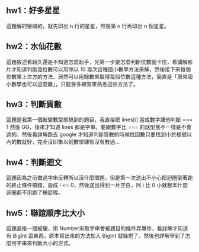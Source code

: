 ## hw1：好多星星
這題解的蠻順的，就先印出 n 行的星星，然後第 n 行再印出 n 個星星。
## hw2：水仙花數
這題敘述看超久還是不知道怎麼起手，光第一步要怎麼判斷位數就卡住，看講解影片才知道判斷幾位數可以用除以 10 幾次這種國小數學方法來解，然後接下來每個位數乘上次方的方法，居然可以用餘數來取得每個位數這種方法，簡直是「原來國小數學也可以這麼難」，只能靠多練習來熟悉這些方法了。
## hw3：判斷質數
這題是我第一個被變數型態搞到的題目，我直接把 lines[i] 當成數字讓他判斷 === 1 然後 GG，後來才知道 lines 都是字串，要跟數字比 === 的話型態不一樣是不會過的。然後看詳解跑去 google 才知道判斷質數的時候找因數只要找到小於根號以內的數就好，完全沒印象以前數學課有沒有教過...
## hw4：判斷迴文
這題因為之前做過字串反轉所以沒什麼問題，但是第一次送出不小心把迴圈倒著跑的終止條件搞錯，設成 i <= 0，然後送出得到一片空白，阿 i 比 0 小就根本什麼迴圈都不用跑了搞屁喔。
## hw5：聯誼順序比大小
這題直接一個被騙，用 Number來取字串會被題目的條件弄爆炸，看詳解才知道有 BigInt 這東西，原本寫出來的方法加入 BigInt 就綠燈了，然後也詳解學到了怎麼用字串來判斷大小的方式。
